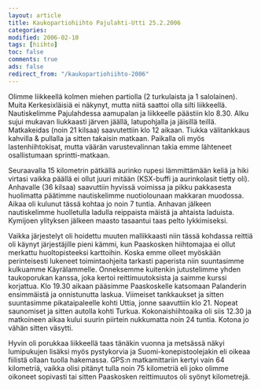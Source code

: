 ```yaml
--- 
layout: article 
title: Kaukopartiohiihto Pajulahti-Utti 25.2.2006 
categories: 
modified: 2006-02-10 
tags: [hiihto]
toc: false 
comments: true 
ads: false 
redirect_from: "/kaukopartiohiihto-2006" 
--- 
```


Olimme liikkeellä kolmen miehen partiolla (2 turkulaista ja 1
salolainen). Muita Kerkesixläisiä ei näkynyt, mutta niitä saattoi olla
silti liikkeellä. Nautiskelimme Pajulahdessa aamupalan ja liikkeelle
päästiin klo 8.30. Alku sujui mukavan liukkaasti järven jäällä,
latupohjalla ja jäisillä teillä. Matkakeidas (noin 21 kilsaa)
saavutettiin klo 12 aikaan. Tiukka välitankkaus kahvilla & pullalla ja
sitten takaisin matkaan. Paikalla oli myös lastenhiihtokisat, mutta
väärän varustevalinnan takia emme lähteneet osallistumaan
sprintti-matkaan.

Seuraavalla 15 kilometrin pätkällä aurinko rupesi lämmittämään keliä ja
hiki virtasi vaikka päällä ei ollut juuri mitään (KSX-buffi ja
aurinkolasit tietty oli). Anhavalle (36 kilsaa) saavuttiin hyvissä
voimissa ja pikku pakkasesta huolimatta päätimme nautiskelimme
nuotiolounaan makkaran muodossa. Aikaa oli kulunut tässä kohtaa jo noin
7 tuntia. Anhavan jälkeen nautiskelimme huolletulla ladulla reippaista
mäistä ja ahtaista laduista. Kymijoen ylityksen jälkeen maasto tasaantui
taas pelto lykkimiseksi.

Vaikka järjestelyt oli hoidettu muuten mallikkaasti niin tässä kohdassa
reittiä oli käynyt järjestäjille pieni kämmi, kun Paaskosken hiihtomajaa
ei ollut merkattu huoltopisteeksi karttoihin. Koska emme olleet myöskään
perinteisesti lukeneet toimintaohjeita tarkasti paperista niin
suuntasimme kulkuamme Käyrälammelle. Onneksemme kuitenkin jutustelimme
yhden taukoporukan kanssa, joka kertoi reittimuutoksista ja saimme
kurssi korjattua. Klo 19.30 aikaan pääsimme Paaskoskelle katsomaan
Palanderin ensimmäistä ja onnistunutta laskua. Viimeiset tankkaukset ja
sitten suuntasimme pikataipaleelle kohti Uttia, jonne saavuttiin klo 21.
Nopeat saunomiset ja sitten autolla kohti Turkua. Kokonaishiihtoaika oli
siis 12.30 ja matkoineen aikaa kului suurin piirtein nukkumatta noin 24
tuntia. Kotona jo vähän sitten väsytti.

Hyvin oli porukkaa liikkeellä taas tänäkin vuonna ja metsässä näkyi
lumipukujen lisäksi myös pystykorvia ja Suomi-konepistoolejakin eli
oikeaa fiilistä ollaan tuolla hakemassa. GPS:n matkamittariin kertyi
vain 64 kilometriä, vaikka olisi pitänyt tulla noin 75 kilometriä eli
joko olimme oikoneet sopivasti tai sitten Paaskosken reittimuutos oli
syönyt kilometrejä.

